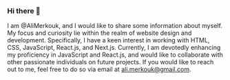 ### Hi there 👋

I am @AliMerkouk, and I would like to share some information about myself. My focus and curiosity lie within the realm of website design and development. Specifically, I have a keen interest in working with HTML, CSS, JavaScript, React.js, and Next.js. Currently, I am devotedly enhancing my proficiency in JavaScript and React.js, and would like to collaborate with other passionate individuals on future projects. If you would like to reach out to me, feel free to do so via email at ali.merkouk@gmail.com.
